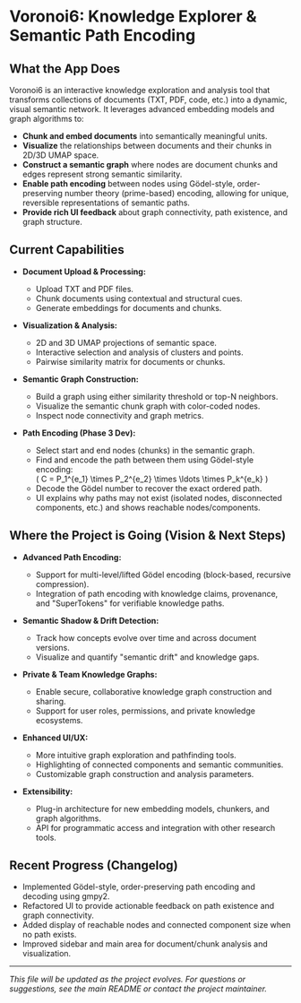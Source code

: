 # Voronoi6: Knowledge Explorer & Semantic Path Encoding

## What the App Does

Voronoi6 is an interactive knowledge exploration and analysis tool that transforms collections of documents (TXT, PDF, code, etc.) into a dynamic, visual semantic network. It leverages advanced embedding models and graph algorithms to:

- **Chunk and embed documents** into semantically meaningful units.
- **Visualize** the relationships between documents and their chunks in 2D/3D UMAP space.
- **Construct a semantic graph** where nodes are document chunks and edges represent strong semantic similarity.
- **Enable path encoding** between nodes using Gödel-style, order-preserving number theory (prime-based) encoding, allowing for unique, reversible representations of semantic paths.
- **Provide rich UI feedback** about graph connectivity, path existence, and graph structure.

## Current Capabilities

- **Document Upload & Processing:**
  - Upload TXT and PDF files.
  - Chunk documents using contextual and structural cues.
  - Generate embeddings for documents and chunks.

- **Visualization & Analysis:**
  - 2D and 3D UMAP projections of semantic space.
  - Interactive selection and analysis of clusters and points.
  - Pairwise similarity matrix for documents or chunks.

- **Semantic Graph Construction:**
  - Build a graph using either similarity threshold or top-N neighbors.
  - Visualize the semantic chunk graph with color-coded nodes.
  - Inspect node connectivity and graph metrics.

- **Path Encoding (Phase 3 Dev):**
  - Select start and end nodes (chunks) in the semantic graph.
  - Find and encode the path between them using Gödel-style encoding:  
    \( C = P_1^{e_1} \times P_2^{e_2} \times \ldots \times P_k^{e_k} \)
  - Decode the Gödel number to recover the exact ordered path.
  - UI explains why paths may not exist (isolated nodes, disconnected components, etc.) and shows reachable nodes/components.

## Where the Project is Going (Vision & Next Steps)

- **Advanced Path Encoding:**
  - Support for multi-level/lifted Gödel encoding (block-based, recursive compression).
  - Integration of path encoding with knowledge claims, provenance, and "SuperTokens" for verifiable knowledge paths.

- **Semantic Shadow & Drift Detection:**
  - Track how concepts evolve over time and across document versions.
  - Visualize and quantify "semantic drift" and knowledge gaps.

- **Private & Team Knowledge Graphs:**
  - Enable secure, collaborative knowledge graph construction and sharing.
  - Support for user roles, permissions, and private knowledge ecosystems.

- **Enhanced UI/UX:**
  - More intuitive graph exploration and pathfinding tools.
  - Highlighting of connected components and semantic communities.
  - Customizable graph construction and analysis parameters.

- **Extensibility:**
  - Plug-in architecture for new embedding models, chunkers, and graph algorithms.
  - API for programmatic access and integration with other research tools.

## Recent Progress (Changelog)

- Implemented Gödel-style, order-preserving path encoding and decoding using gmpy2.
- Refactored UI to provide actionable feedback on path existence and graph connectivity.
- Added display of reachable nodes and connected component size when no path exists.
- Improved sidebar and main area for document/chunk analysis and visualization.

---

*This file will be updated as the project evolves. For questions or suggestions, see the main README or contact the project maintainer.* 